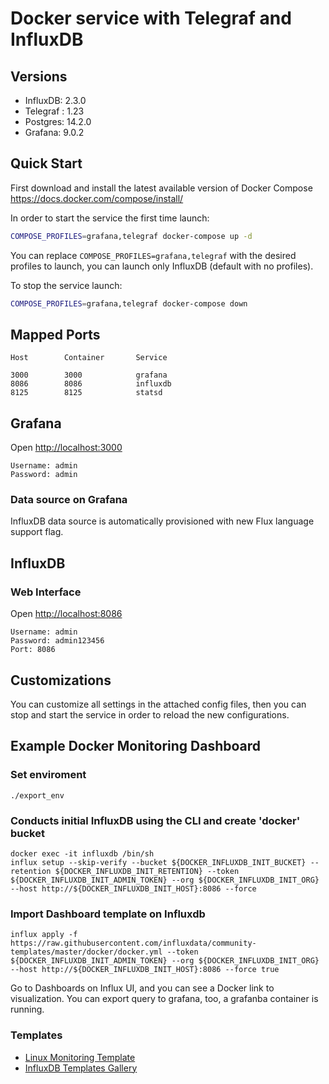 # Docker service with Telegraf and InfluxDB


## Versions

* InfluxDB:          2.3.0
* Telegraf :         1.23
* Postgres:          14.2.0
* Grafana:           9.0.2


## Quick Start

First download and install the latest available version of Docker Compose <https://docs.docker.com/compose/install/>

In order to start the service the first time launch:

```sh
COMPOSE_PROFILES=grafana,telegraf docker-compose up -d
```

You can replace `COMPOSE_PROFILES=grafana,telegraf` with the desired profiles to launch, you can launch only InfluxDB (default with no profiles).

To stop the service launch:

```sh
COMPOSE_PROFILES=grafana,telegraf docker-compose down
```

## Mapped Ports

```
Host		Container		Service

3000		3000			grafana
8086		8086		  	influxdb
8125		8125			statsd
```

## Grafana

Open <http://localhost:3000>

```
Username: admin
Password: admin
```

### Data source on Grafana

InfluxDB data source is automatically provisioned with new Flux language support flag.

## InfluxDB

### Web Interface

Open <http://localhost:8086>

```
Username: admin
Password: admin123456
Port: 8086
```

## Customizations

You can customize all settings in the attached config files, then you can stop and start the service in order to reload the new configurations.

 
## Example Docker Monitoring Dashboard

### Set enviroment
```
./export_env
```

### Conducts initial InfluxDB using the CLI and create 'docker' bucket
```
docker exec -it influxdb /bin/sh 
influx setup --skip-verify --bucket ${DOCKER_INFLUXDB_INIT_BUCKET} --retention ${DOCKER_INFLUXDB_INIT_RETENTION} --token ${DOCKER_INFLUXDB_INIT_ADMIN_TOKEN} --org ${DOCKER_INFLUXDB_INIT_ORG} --host http://${DOCKER_INFLUXDB_INIT_HOST}:8086 --force

```

### Import Dashboard template on Influxdb
```
influx apply -f https://raw.githubusercontent.com/influxdata/community-templates/master/docker/docker.yml --token ${DOCKER_INFLUXDB_INIT_ADMIN_TOKEN} --org ${DOCKER_INFLUXDB_INIT_ORG} --host http://${DOCKER_INFLUXDB_INIT_HOST}:8086 --force true
```

Go to Dashboards on Influx UI, and you can see a Docker link to visualization.
You can export query to grafana, too, a grafanba container is running.

### Templates

* [Linux Monitoring Template](https://www.influxdata.com/influxdb-templates/linux/)
* [InfluxDB Templates Gallery](https://www.influxdata.com/products/influxdb-templates/gallery/)